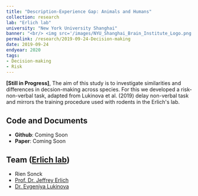 ```yaml
---
title: "Description-Experience Gap: Animals and Humans"
collection: research
lab: "Erlich lab"
university: "New York University Shanghai"
banner: "<br/> <img src='/images/NYU_Shanghai_Brain_Institute_Logo.png'> <br/>"
permalink: /research/2019-09-24-Decision-making
date: 2019-09-24
endyear: 2020
tags: 
- Decision-making
- Risk
---
```


**[Still in Progress]**, The aim of this study is to investigate similarities and differences in decsion-making across species. For this we developed a risk-non-verbal task, adapted from Lukinova et al. (2019) delay non-verbal task and mirrors the training procedure used with rodents in the Erlich's lab. 

Code and Documents
------
- **Github**: Coming Soon
- **Paper**: Coming Soon

Team ([Erlich lab](https://erlichlab.org/))
------
- Rien Sonck 
- [Prof. Dr. Jeffrey Erlich](https://shanghai.nyu.edu/academics/faculty/directory/jeffrey-erlich)
- [Dr. Evgeniya Lukinova](https://shanghai.nyu.edu/academics/faculty/directory/evgeniya-lukinova) 

